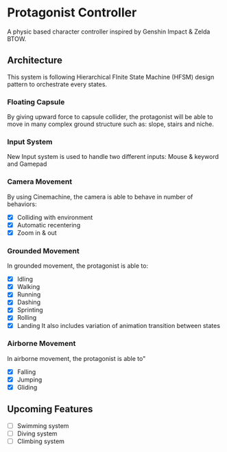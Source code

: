 # Protagonist Controller
A physic based character controller inspired by Genshin Impact & Zelda BTOW.

## Architecture
This system is following Hierarchical FInite State Machine (HFSM) design pattern to orchestrate every states.

### Floating Capsule
By giving upward force to capsule collider, the protagonist will be able to move in many complex ground structure such as: slope, stairs and niche.

### Input System
New Input system  is used to handle two different inputs: Mouse & keyword and Gamepad

### Camera Movement
By using Cinemachine, the camera is able to behave in number of behaviors:
- [x] Colliding with environment
- [x] Automatic recentering
- [x] Zoom in & out

### Grounded Movement
In grounded movement, the protagonist is able to:
- [x] Idling
- [x] Walking
- [x] Running
- [x] Dashing
- [x] Sprinting
- [x] Rolling
- [x] Landing
It also includes variation of animation transition between states

### Airborne Movement
In airborne movement, the protagonist is able to"
- [x] Falling
- [x] Jumping
- [x] Gliding

## Upcoming Features
- [ ] Swimming system
- [ ] Diving system
- [ ] Climbing system